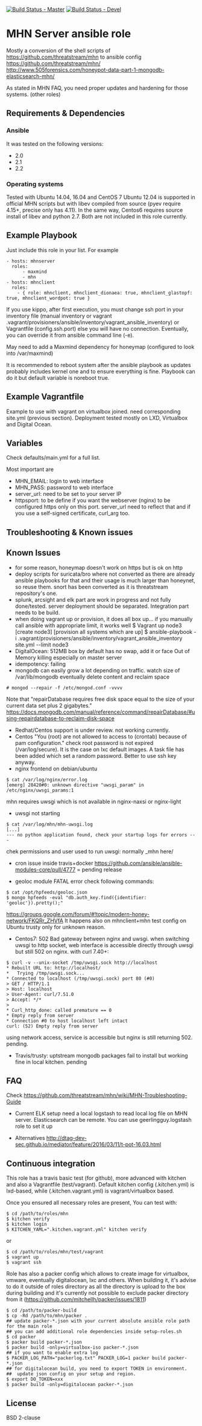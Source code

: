 [![Build Status - Master](https://travis-ci.org/juju4/ansible-mhn.svg?branch=master)](https://travis-ci.org/juju4/ansible-mhn)
[![Build Status - Devel](https://travis-ci.org/juju4/ansible-mhn.svg?branch=devel)](https://travis-ci.org/juju4/ansible-mhn/branches)
# MHN Server ansible role

Mostly a conversion of the shell scripts of https://github.com/threatstream/mhn to ansible config
https://github.com/threatstream/mhn/
http://www.505forensics.com/honeypot-data-part-1-mongodb-elasticsearch-mhn/

As stated in MHN FAQ, you need proper updates and hardening for those systems. (other roles)

## Requirements & Dependencies

### Ansible
It was tested on the following versions:
 * 2.0
 * 2.1
 * 2.2

### Operating systems

Tested with Ubuntu 14.04, 16.04 and CentOS 7
Ubuntu 12.04 is supported in official MHN scripts but with libev compiled from source (pyev require 4.15+, precise only has 4.11). In the same way, Centos6 requires source install of libev and python 2.7. Both are not included in this role currently.

## Example Playbook

Just include this role in your list.
For example

```
- hosts: mhnserver
  roles:
      - maxmind
      - mhn
- hosts: mhnclient
  roles:
    - { role: mhnclient, mhnclient_dionaea: true, mhnclient_glastopf: true, mhnclient_wordpot: true }
```

If you use kippo, after first execution, you must change ssh port in your inventory file (manual inventory or vagrant .vagrant/provisioners/ansible/inventory/vagrant_ansible_inventory) or Vagrantfile (config.ssh.port) else you will have no connection. Eventually, you can override it from ansible command line (-e).

May need to add a Maxmind dependency for honeymap (configured to look into /var/maxmind)

It is recommended to reboot system after the ansible playbook as updates probably includes kernel one and to ensure everything is fine. Playbook can do it but default variable is noreboot true.


## Example Vagrantfile

Example to use with vagrant on virtualbox joined. need corresponding site.yml (previous section).
Deployment tested mostly on LXD, Virtualbox and Digital Ocean.

## Variables

Check defaults/main.yml for a full list.

Most important are
* MHN_EMAIL: login to web interface
* MHN_PASS: password to web interface
* server_url: need to be set to your server IP
* httpsport: to be define if you want the webserver (nginx) to be configured https only on this port. server_url need to reflect that and if you use a self-signed certificate, curl_arg too.

## Troubleshooting & Known issues

## Known Issues

* for some reason, honeymap doesn't work on https but is ok on http
* deploy scripts for suricata/bro where not converted as there are already ansible playbooks for that and their usage is much larger than honeynet, so reuse them. snort has been converted as it is threatstream repository's one.
* splunk, arcsight and elk part are work in progress and not fully done/tested. server deployment should be separated. Integration part needs to be build.
* when doing vagrant up <box> or provision, it does all box up... if you manually call ansible with appropriate limit, it works well
$ Vagrant up node3
[create node3]
[provision all systems which are up]
$ ansible-playbook -i .vagrant/provisioners/ansible/inventory/vagrant_ansible_inventory site.yml --limit node3
* DigitalOcean: 512MB box by default has no swap, add it or face Out of Memory killing especially on master server
* idempotency: failing
* mongodb can easily grow a lot depending on traffic.
watch size of /var/lib/mongodb
eventually delete content and reclaim space
```
# mongod --repair -f /etc/mongod.conf -vvvv
```
Note that "repairDatabase requires free disk space equal to the size of your current data set plus 2 gigabytes."
https://docs.mongodb.com/manual/reference/command/repairDatabase/#using-repairdatabase-to-reclaim-disk-space
* Redhat/Centos support is under review. not working currently.
* Centos "You (root) are not allowed to access to (crontab) because of pam configuration."
check root password is not expired (/var/log/secure).
It is the case on lxc default images. A task file has been added which set a random password. Better to use ssh key anyway.
* nginx frontend on debian/ubuntu
```
$ cat /var/log/nginx/error.log
[emerg] 28420#0: unknown directive "uwsgi_param" in /etc/nginx/uwsgi_params:1
```
mhn requires uwsgi which is not available in nginx-naxsi or nginx-light

* uwsgi not starting
```
$ cat /var/log/mhn/mhn-uwsgi.log
[...]
--- no python application found, check your startup logs for errors ---
```
chek permissions and user used to run uwsgi: normally _mhn here/

* cron issue inside travis+docker
https://github.com/ansible/ansible-modules-core/pull/4777
= pending release

* geoloc module FATAL error
check following commands:
```
$ cat /opt/hpfeeds/geoloc.json
$ mongo hpfeeds -eval "db.auth_key.find({identifier: 'geoloc'}).pretty();"
```
https://groups.google.com/forum/#!topic/modern-honey-network/FKQRr_ZHVfA
It happens also on mhnclient+mhn test config on Ubuntu trusty only for unknown reason.

* Centos7: 502 Bad gateway between nginx and uwsgi.
when switching uwsgi to http socket, web interface is accessible directly through uwsgi but still 502 on nginx.
with curl 7.40+:
```
$ curl -v --unix-socket /tmp/uwsgi.sock http://localhost
* Rebuilt URL to: http://localhost/
*   Trying /tmp/uwsgi.sock...
* Connected to localhost (/tmp/uwsgi.sock) port 80 (#0)
> GET / HTTP/1.1
> Host: localhost
> User-Agent: curl/7.51.0
> Accept: */*
> 
* Curl_http_done: called premature == 0
* Empty reply from server
* Connection #0 to host localhost left intact
curl: (52) Empty reply from server
```
using network access, service is accessible but nginx is still returning 502.
pending.

* Travis/trusty: uptstream mongodb packages fail to install but working fine in local kitchen.
pending



## FAQ

Check
https://github.com/threatstream/mhn/wiki/MHN-Troubleshooting-Guide

* Current ELK setup need a local logstash to read local log file on MHN server.
Elasticsearch can be remote.
You can use geerlingguy.logstash role to set it up

* Alternatives
http://dtag-dev-sec.github.io/mediator/feature/2016/03/11/t-pot-16.03.html

## Continuous integration

This role has a travis basic test (for github), more advanced with kitchen and also a Vagrantfile (test/vagrant).
Default kitchen config (.kitchen.yml) is lxd-based, while (.kitchen.vagrant.yml) is vagrant/virtualbox based.

Once you ensured all necessary roles are present, You can test with:
```
$ cd /path/to/roles/mhn
$ kitchen verify
$ kitchen login
$ KITCHEN_YAML=".kitchen.vagrant.yml" kitchen verify
```
or
```
$ cd /path/to/roles/mhn/test/vagrant
$ vagrant up
$ vagrant ssh
```

Role has also a packer config which allows to create image for virtualbox, vmware, eventually digitalocean, lxc and others.
When building it, it's advise to do it outside of roles directory as all the directory is upload to the box during building 
and it's currently not possible to exclude packer directory from it (https://github.com/mitchellh/packer/issues/1811)
```
$ cd /path/to/packer-build
$ cp -Rd /path/to/mhn/packer .
## update packer-*.json with your current absolute ansible role path for the main role
## you can add additional role dependencies inside setup-roles.sh
$ cd packer
$ packer build packer-*.json
$ packer build -only=virtualbox-iso packer-*.json
## if you want to enable extra log
$ PACKER_LOG_PATH="packerlog.txt" PACKER_LOG=1 packer build packer-*.json
## for digitalocean build, you need to export TOKEN in environment.
##  update json config on your setup and region.
$ export DO_TOKEN=xxx
$ packer build -only=digitalocean packer-*.json
```

## License

BSD 2-clause


